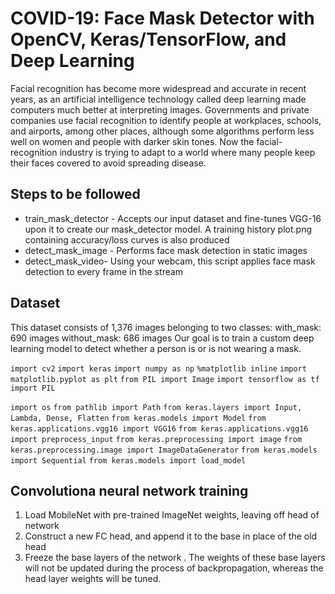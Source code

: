 # COVID-19: Face Mask Detector with OpenCV, Keras/TensorFlow, and Deep Learning
Facial recognition has become more widespread and accurate in recent years, as an artificial intelligence technology called deep learning made computers much better at interpreting images. Governments and private companies use facial recognition to identify people at workplaces, schools, and airports, among other places, although some algorithms perform less well on women and people with darker skin tones. Now the facial-recognition industry is trying to adapt to a world where many people keep their faces covered to avoid spreading disease.

## Steps to be followed
* train_mask_detector  - Accepts our input dataset and fine-tunes VGG-16 upon it to create our mask_detector model. A training history plot.png containing accuracy/loss curves is also produced
* detect_mask_image - Performs face mask detection in static images
* detect_mask_video- Using your webcam, this script applies face mask detection to every frame in the stream

## Dataset
This dataset consists of 1,376 images belonging to two classes:
with_mask: 690 images
without_mask: 686 images
Our goal is to train a custom deep learning model to detect whether a person is or is not wearing a mask.

`import cv2`
`import keras`
`import numpy as np`
`%matplotlib inline`
`import matplotlib.pyplot as plt`
`from PIL import Image`
`import tensorflow as tf `
`import PIL`

`import os`
`from pathlib import Path`
`from keras.layers import Input, Lambda, Dense, Flatten`
`from keras.models import Model`
`from keras.applications.vgg16 import VGG16`
`from keras.applications.vgg16 import preprocess_input`
`from keras.preprocessing import image`
`from keras.preprocessing.image import ImageDataGenerator`
`from keras.models import Sequential`
`from keras.models import load_model`

## Convolutiona neural network training
1. Load MobileNet with pre-trained ImageNet weights, leaving off head of network 
2. Construct a new FC head, and append it to the base in place of the old head 
3. Freeze the base layers of the network . The weights of these base layers will not be updated during the process of backpropagation, whereas the head layer weights will be tuned.



